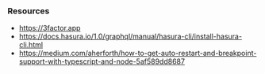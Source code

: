 

### Resources

* https://3factor.app
* https://docs.hasura.io/1.0/graphql/manual/hasura-cli/install-hasura-cli.html
* https://medium.com/aherforth/how-to-get-auto-restart-and-breakpoint-support-with-typescript-and-node-5af589dd8687